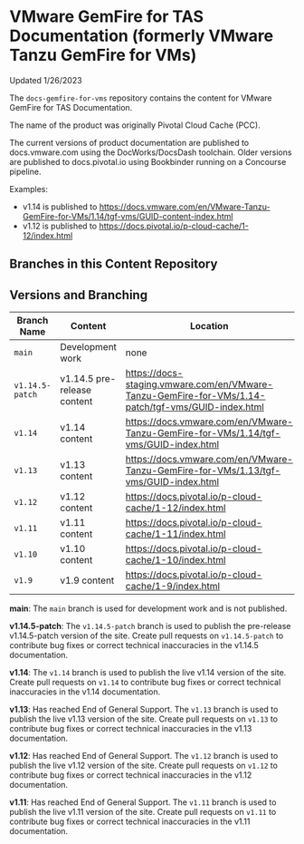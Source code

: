 # VMware GemFire for TAS Documentation (formerly VMware Tanzu GemFire for VMs)

Updated 1/26/2023

The `docs-gemfire-for-vms` repository contains the content for VMware GemFire for TAS Documentation.

The name of the product was originally Pivotal Cloud Cache (PCC).

The current versions of product documentation are published to docs.vmware.com using the DocWorks/DocsDash toolchain. Older versions are published to docs.pivotal.io using Bookbinder running on a Concourse pipeline.

Examples:
* v1.14 is published to https://docs.vmware.com/en/VMware-Tanzu-GemFire-for-VMs/1.14/tgf-vms/GUID-content-index.html
* v1.12 is published to https://docs.pivotal.io/p-cloud-cache/1-12/index.html

## Branches in this Content Repository

## Versions and Branching

| **Branch Name** | **Content**      | **Location** |
|-----------------|------------------|--------------|
| `main`          | Development work | none         |
| `v1.14.5-patch`       | v1.14.5 pre-release content | https://docs-staging.vmware.com/en/VMware-Tanzu-GemFire-for-VMs/1.14-patch/tgf-vms/GUID-index.html |
| `v1.14`         | v1.14 content    | https://docs.vmware.com/en/VMware-Tanzu-GemFire-for-VMs/1.14/tgf-vms/GUID-index.html |
| `v1.13`         | v1.13 content    | https://docs.vmware.com/en/VMware-Tanzu-GemFire-for-VMs/1.13/tgf-vms/GUID-index.html |
| `v1.12`         | v1.12 content    | https://docs.pivotal.io/p-cloud-cache/1-12/index.html |
| `v1.11`         | v1.11 content    | https://docs.pivotal.io/p-cloud-cache/1-11/index.html |
| `v1.10`         | v1.10 content    | https://docs.pivotal.io/p-cloud-cache/1-10/index.html |
| `v1.9`          | v1.9 content     | https://docs.pivotal.io/p-cloud-cache/1-9/index.html |


**main**: The `main` branch is used for development work and is not published.

**v1.14.5-patch**: The `v1.14.5-patch` branch is used to publish the pre-release v1.14.5-patch version of the site. Create pull requests on `v1.14.5-patch` to contribute bug fixes or correct technical inaccuracies in the v1.14.5 documentation.

**v1.14**: The `v1.14` branch is used to publish the live v1.14 version of the site. Create pull requests on `v1.14` to contribute bug fixes or correct technical inaccuracies in the v1.14 documentation.

**v1.13**: Has reached End of General Support. The `v1.13` branch is used to publish the live v1.13 version of the site. Create pull requests on `v1.13` to contribute bug fixes or correct technical inaccuracies in the v1.13 documentation.

**v1.12**: Has reached End of General Support. The `v1.12` branch is used to publish the live v1.12 version of the site. Create pull requests on `v1.12` to contribute bug fixes or correct technical inaccuracies in the v1.12 documentation.

**v1.11**: Has reached End of General Support. The `v1.11` branch is used to publish the live v1.11 version of the site. Create pull requests on `v1.11` to contribute bug fixes or correct technical inaccuracies in the v1.11 documentation.

